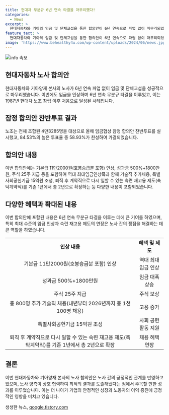 ```yaml
---
title: 현대차 무분규 6년 연속 타결을 마무리했다!
categories:
  - News
excerpt: >
  현대자동차와 기아의 임금 및 단체교섭을 통한 합의안이 6년 연속으로 파업 없이 마무리되었다. 이번 합의안은 역대 최대 실적에 따라 임금을 인상하면서 가결을 이끌어냈으며, 투표 결과로 58.93%의 찬성을 얻었다. 이를 통해 올해부터 6년 연속 무분규 타결을 달성했고, 임금 외에도 추가 채용 및 특별 사회공헌 기금 조성 등이 합의되었다. 이에 대한 분석으로는 최대 수준의 임금 인상과 숙련 재고용 제도의 연장으로 쟁점을 정리하여 합의안을 도출했다는 것이다.
feature_text: >
  현대자동차와 기아의 임금 및 단체교섭을 통한 합의안이 6년 연속으로 파업 없이 마무리되었다. 이번 합의안은 역대 최대 실적에 따라 임금을 인상하면서 가결을 이끌어냈으며, 투표 결과로 58.93%의 찬성을 얻었다. 이를 통해 올해부터 6년 연속 무분규 타결을 달성했고, 임금 외에도 추가 채용 및 특별 사회공헌 기금 조성 등이 합의되었다. 이에 대한 분석으로는 최대 수준의 임금 인상과 숙련 재고용 제도의 연장으로 쟁점을 정리하여 합의안을 도출했다는 것이다.
image: 'https://www.behealthy4u.com/wp-content/uploads/2024/06/news.jpg'
---
```


<p><img src="https://www.behealthy4u.com/wp-content/uploads/2024/06/news.jpg" alt="info 속보" /></p>

<h2 data-ke-size="size26">현대자동차 노사 합의안</h2>

<p data-ke-size="size16">현대자동차와 기아양재 본사의 노사가 6년 연속 파업 없이 임금 및 단체교섭을 성공적으로 마무리했습니다. 이번에도 임금을 인상하며 6년 연속 무분규 타결을 이루었고, 이는 1987년 현대차 노조 창립 이후 처음으로 달성된 사례입니다.</p>

<h2 data-ke-size="size24">잠정 합의안 찬반투표 결과</h2>

<p data-ke-size="size16">노조는 전체 조합원 4만3285명을 대상으로 올해 임금협상 잠정 합의안 찬반투표를 실시했고, 84.53%의 높은 투표율 중 58.93%가 찬성하여 가결되었습니다.</p>

<h2 data-ke-size="size24">합의안 내용</h2>

<p data-ke-size="size16">이번 합의안에는 기본급 11만2000원(호봉승급분 포함) 인상, 성과금 500%+1800만원, 주식 25주 지급 등을 포함하여 역대 최대임금인상폭과 함께 기술직 추가채용, 특별사회공헌기금 15억원 조성, 퇴직 후 계약직으로 다시 일할 수 있는 숙련 재고용 제도(촉탁계약직)를 기존 1년에서 총 2년으로 확장하는 등 다양한 내용이 포함되었습니다.</p>

<h2 data-ke-size="size24">다양한 혜택과 확대된 내용</h2>

<p data-ke-size="size16">이번 합의안에 포함된 내용은 6년 연속 무분규 타결을 이루는 데에 큰 기여를 하였으며, 특히 최대 수준의 임금 인상과 숙련 재고용 제도의 연장은 노사 간의 쟁점을 해결하는 데 큰 역할을 하였습니다.</p>

<table>
   <tbody>
      <tr>
         <td style="text-align: center; height: 17px;"><b>인상 내용</b></td>
         <td style="text-align: center; height: 17px;"><b>혜택 및 제도</b></td>
      </tr>
      <tr>
         <td style="text-align: center; height: 17px;">기본급 11만2000원(호봉승급분 포함) 인상</td>
         <td style="text-align: center; height: 17px;">역대 최대 임금 인상</td>
      </tr>
      <tr>
         <td style="text-align: center; height: 17px;">성과금 500%+1800만원</td>
         <td style="text-align: center; height: 17px;">임금 대폭 상승</td>
      </tr>
      <tr>
         <td style="text-align: center; height: 17px;">주식 25주 지급</td>
         <td style="text-align: center; height: 17px;">주식 보상</td>
      </tr>
      <tr>
         <td style="text-align: center; height: 17px;">총 800명 추가 기술직 채용(내년부터 2026년까지 총 1천100명 채용)</td>
         <td style="text-align: center; height: 17px;">고용 증가</td>
      </tr>
      <tr>
         <td style="text-align: center; height: 17px;">특별사회공헌기금 15억원 조성</td>
         <td style="text-align: center; height: 17px;">사회 공헌 활동 지원</td>
      </tr>
      <tr>
         <td style="text-align: center; height: 17px;">퇴직 후 계약직으로 다시 일할 수 있는 숙련 재고용 제도(촉탁계약직)를 기존 1년에서 총 2년으로 확장</td>
         <td style="text-align: center; height: 17px;">채용 혜택 연장</td>
      </tr>
   </tbody>
</table>

<h2 data-ke-size="size24">결론</h2>

<p data-ke-size="size16">이번 현대자동차와 기아양재 본사의 노사 합의안은 노사 간의 긍정적인 관계를 반영하고 있으며, 노사 양측이 상호 협력하여 최적의 결과를 도출해냈다는 점에서 주목할 만한 성과를 이루었습니다. 이는 더 나아가 기업의 안정적인 성장과 노동자의 이익 증진에 긍정적인 영향을 미치고 있습니다. </p>
생생한 뉴스, <a href="https://qoogle.tistory.com" rel="dofollow">qoogle.tistory.com</a>


